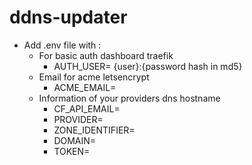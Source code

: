 # ddns-updater

- Add .env file with :
	* For basic auth dashboard traefik  
		- AUTH_USER= {user}:{password hash in md5}
	* Email for acme letsencrypt  
		- ACME_EMAIL=
	* Information of your providers dns hostname  
		- CF_API_EMAIL=
		- PROVIDER=
		- ZONE_IDENTIFIER=
		- DOMAIN=
		- TOKEN=

